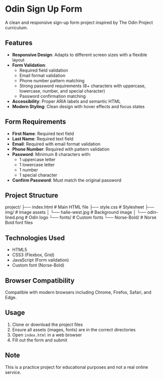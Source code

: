 # Odin Sign Up Form

A clean and responsive sign-up form project inspired by The Odin Project curriculum.

## Features

- **Responsive Design**: Adapts to different screen sizes with a flexible layout
- **Form Validation**: 
  - Required field validation
  - Email format validation
  - Phone number pattern matching
  - Strong password requirements (8+ characters with uppercase, lowercase, number, and special character)
  - Password confirmation matching
- **Accessibility**: Proper ARIA labels and semantic HTML
- **Modern Styling**: Clean design with hover effects and focus states

## Form Requirements

- **First Name**: Required text field
- **Last Name**: Required text field  
- **Email**: Required with email format validation
- **Phone Number**: Required with pattern validation
- **Password**: Minimum 8 characters with:
  - 1 uppercase letter
  - 1 lowercase letter
  - 1 number
  - 1 special character
- **Confirm Password**: Must match the original password

## Project Structure
project/
├── index.html # Main HTML file
├── style.css # Stylesheet
├── img/ # Image assets
│ └── halie-west.jpg # Background image
│ └── odin-lined.png # Odin logo
└── fonts/ # Custom fonts
└── Norse-Bold/ # Norse Bold font files


## Technologies Used

- HTML5
- CSS3 (Flexbox, Grid)
- JavaScript (Form validation)
- Custom font (Norse-Bold)

## Browser Compatibility

Compatible with modern browsers including Chrome, Firefox, Safari, and Edge.

## Usage

1. Clone or download the project files
2. Ensure all assets (images, fonts) are in the correct directories
3. Open `index.html` in a web browser
4. Fill out the form and submit

## Note

This is a practice project for educational purposes and not a real online service.
